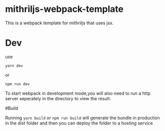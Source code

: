 # mithriljs-webpack-template

This is a webpack template for mithriljs that uses jsx.

# Dev
use 
```cli
yarn dev 
```
or 
```cli
npm run dev
```
To start webpack in development mode,you will also need to run a http server seperately in the directory to view the result.

#Build

Running ` yarn build ` or ` npm run build ` will generate the bundle in production in the dist folder and then you can deploy the folder to a hosting service
